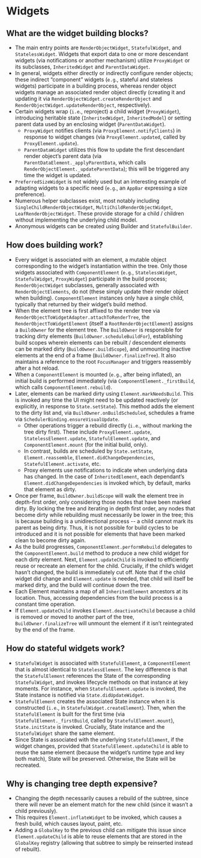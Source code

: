 # Widgets

## What are the widget building blocks?

* The main entry points are `RenderObjectWidget`, `StatefulWidget`, and `StatelessWidget`. Widgets that export data to one or more descendant widgets \(via notifications or another mechanism\) utilize `ProxyWidget` or its subclasses, `InheritedWidget` and `ParentDataWidget`. 
* In general, widgets either directly or indirectly configure render objects; these indirect “component” widgets \(`e.g`., stateful and stateless widgets\) participate in a building process, whereas render object widgets manage an associated render object directly \(creating it and updating it via `RenderObjectWidget.createRenderObject` and `RenderObjectWidget.updateRenderObject`, respectively\).
* Certain widgets wrap \(`i.e`., reproject\) a child widget \(`ProxyWidget`\), introducing heritable state \(`InheritedWidget`, `InheritedModel`\) or setting parent data used by an enclosing widget \(`ParentDataWidget`\).
  * `ProxyWidget` notifies clients \(via `ProxyElement.notifyClients`\) in response to widget changes \(via `ProxyElement.updated`, called by `ProxyElement.update`\).
  * `ParentDataWidget` utilizes this flow to update the first descendant render object’s parent data \(via `ParentDataElement._applyParentData`, which calls `RenderObjectElement._updateParentData`\); this will be triggered any time the widget is updated.
* `PreferredSizeWidget` is not widely used but an interesting example of adapting widgets to a specific need \(`e.g`., an `AppBar` expressing a size preference\).
* Numerous helper subclasses exist, most notably including `SingleChildRenderObjectWidget`, `MultiChildRenderObjectWidget`, `LeafRenderObjectWidget`. These provide storage for a child / children without implementing the underlying child model.
* Anonymous widgets can be created using Builder and `StatefulBuilder`.

## How does building work?

* Every widget is associated with an element, a mutable object corresponding to the widget’s instantiation within the tree. Only those widgets associated with `ComponentElement` \(`e.g`., `StatelessWidget`, `StatefulWidget`, `ProxyWidget`\) participate in the build process; `RenderObjectWidget` subclasses, generally associated with `RenderObjectElements`, do not \(these simply update their render object when building\). `ComponentElement` instances only have a single child, typically that returned by their widget’s build method.
* When the element tree is first affixed to the render tree via `RenderObjectToWidgetAdapter.attachToRenderTree`, the `RenderObjectToWidgetElement` \(itself a `RootRenderObjectElement`\) assigns a `BuildOwner` for the element tree. The `BuildOwner` is responsible for tracking dirty elements \(`BuildOwner.scheduleBuildFor`\), establishing build scopes wherein elements can be rebuilt / descendent elements can be marked dirty \(`BuildOwner.buildScope`\), and unmounting inactive elements at the end of a frame \(`BuildOwner.finalizeTree`\). It also maintains a reference to the root `FocusManager` and triggers reassembly after a hot reload.
* When a `ComponentElement` is mounted \(`e.g`., after being inflated\), an initial build is performed immediately \(via `ComponentElement._firstBuild`, which calls `ComponentElement.rebuild`\).
* Later, elements can be marked dirty using `Element.markNeedsBuild`. This is invoked any time the UI might need to be updated reactively \(or explicitly, in response to `State.setState`\). This method adds the element to the dirty list and, via `BuildOwner.onBuildScheduled`, schedules a frame via `SchedulerBinding.ensureVisualUpdate`.
  * Other operations trigger a rebuild directly \(`i.e`., without marking the tree dirty first\). These include `ProxyElement.update`, `StatelessElement.update`, `StatefulElement.update`, and `ComponentElement.mount` \(for the initial build, only\).
  * In contrast, builds are scheduled by `State.setState`, `Element.reassemble`, `Element.didChangeDependencies`, `StatefulElement.activate`, etc.
  * Proxy elements use notifications to indicate when underlying data has changed. In the case of `InheritedElement`, each dependant’s `Element.didChangeDependencies` is invoked which, by default, marks that element as dirty.
* Once per frame, `BuildOwner.buildScope` will walk the element tree in depth-first order, only considering those nodes that have been marked dirty. By locking the tree and iterating in depth first order, any nodes that become dirty while rebuilding must necessarily be lower in the tree; this is because building is a unidirectional process -- a child cannot mark its parent as being dirty. Thus, it is not possible for build cycles to be introduced and it is not possible for elements that have been marked clean to become dirty again.
* As the build progresses, `ComponentElement.performRebuild` delegates to the `ComponentElement.build` method to produce a new child widget for each dirty element. Next, `Element.updateChild` is invoked to efficiently reuse or recreate an element for the child. Crucially, if the child’s widget hasn’t changed, the build is immediately cut off. Note that if the child widget did change and `Element.update` is needed, that child will itself be marked dirty, and the build will continue down the tree.
* Each Element maintains a map of all `InheritedElement` ancestors at its location. Thus, accessing dependencies from the build process is a constant time operation.
* If `Element.updateChild` invokes `Element.deactivateChild` because a child is removed or moved to another part of the tree, `BuildOwner.finalizeTree` will unmount the element if it isn’t reintegrated by the end of the frame.

## How do stateful widgets work?

* `StatefulWidget` is associated with `StatefulElement`, a `ComponentElement` that is almost identical to `StatelessElement`. The key difference is that the `StatefulElement` references the State of the corresponding `StatefulWidget`, and invokes lifecycle methods on that instance at key moments. For instance, when `StatefulElement.update` is invoked, the State instance is notified via `State.didUpdateWidget`.
* `StatefulElement` creates the associated State instance when it is constructed \(`i.e`., in `StatefulWidget.createElement`\). Then, when the `StatefulElement` is built for the first time \(via `StatefulElement._firstBuild`, called by `StatefulElement.mount`\), `State.initState` is invoked. Crucially, State instance and the `StatefulWidget` share the same element.
* Since State is associated with the underlying `StatefulElement`, if the widget changes, provided that `StatefulElement.updateChild` is able to reuse the same element \(because the widget’s runtime type and key both match\), State will be preserved. Otherwise, the State will be recreated.

## Why is changing tree depth expensive?

* Changing the depth necessarily causes a rebuild of the subtree, since there will never be an element match for the new child \(since it wasn’t a child previously\).
* This requires `Element.inflateWidget` to be invoked, which causes a fresh build, which causes layout, paint, etc.
* Adding a `GlobalKey` to the previous child can mitigate this issue since `Element.updateChild` is able to reuse elements that are stored in the `GlobalKey` registry \(allowing that subtree to simply be reinserted instead of rebuilt\).

